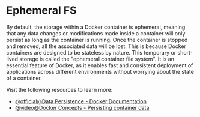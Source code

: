 # Ephemeral FS

By default, the storage within a Docker container is ephemeral, meaning that any data changes or modifications made inside a container will only persist as long as the container is running. Once the container is stopped and removed, all the associated data will be lost. This is because Docker containers are designed to be stateless by nature. This temporary or short-lived storage is called the "ephemeral container file system". It is an essential feature of Docker, as it enables fast and consistent deployment of applications across different environments without worrying about the state of a container.

Visit the following resources to learn more:

- [@official@Data Persistence - Docker Documentation](https://docs.docker.com/get-started/docker-concepts/running-containers/persisting-container-data/)
- [@video@Docker Concepts - Persisting container data](https://www.youtube.com/watch?v=10_2BjqB_Ls)
